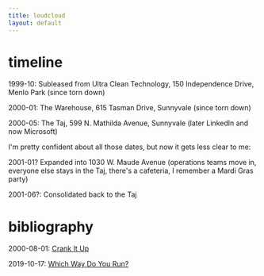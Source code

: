 ```yaml
---
title: loudcloud
layout: default
---
```


# timeline

1999-10: Subleased from Ultra Clean Technology, 150 Independence
Drive, Menlo Park (since torn down)

2000-01: The Warehouse, 615 Tasman Drive, Sunnyvale (since torn down)

2000-05: The Taj, 599 N. Mathilda Avenue, Sunnyvale (later LinkedIn
and now Microsoft)

I'm pretty confident about all those dates, but now it gets less clear
to me:

2001-01? Expanded into 1030 W. Maude Avenue (operations teams move in,
everyone else stays in the Taj, there's a cafeteria, I remember a
Mardi Gras party)

2001-06?: Consolidated back to the Taj

# bibliography

2000-08-01: [Crank It Up](https://www.wired.com/2000/08/loudcloud/)

2019-10-17: [Which Way Do You Run?](https://a16z.com/2019/10/17/how-to-be-effective-ceo-leader/)
